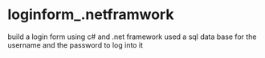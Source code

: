 # loginform_.netframwork
build a login form using c# and .net framework used a sql data base for the username and the password to log into it 
